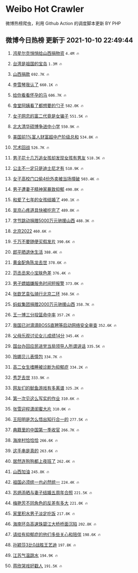 # Weibo Hot Crawler 



微博热榜爬虫，利用 Github Action 的调度脚本更新 BY PHP 


## 微博今日热榜 更新于 2021-10-10 22:49:44 
1. [鸿星尔克悄悄给山西捐物资](https://s.weibo.com/weibo?q=%23%E9%B8%BF%E6%98%9F%E5%B0%94%E5%85%8B%E6%82%84%E6%82%84%E7%BB%99%E5%B1%B1%E8%A5%BF%E6%8D%90%E7%89%A9%E8%B5%84%23&Refer=top) `4.4M 🔥` 

1. [台湾是祖国的宝岛](https://s.weibo.com/weibo?q=%23%E5%8F%B0%E6%B9%BE%E6%98%AF%E7%A5%96%E5%9B%BD%E7%9A%84%E5%AE%9D%E5%B2%9B%23&Refer=top) `1.3M 🔥` 

1. [山西捐款](https://s.weibo.com/weibo?q=%E5%B1%B1%E8%A5%BF%E6%8D%90%E6%AC%BE&Refer=top) `692.7K 🔥` 

1. [李雪琴我认了](https://s.weibo.com/weibo?q=%23%E6%9D%8E%E9%9B%AA%E7%90%B4%E6%88%91%E8%AE%A4%E4%BA%86%23&Refer=top) `660.1K 🔥` 

1. [给你看看怀孕的马](https://s.weibo.com/weibo?q=%23%E7%BB%99%E4%BD%A0%E7%9C%8B%E7%9C%8B%E6%80%80%E5%AD%95%E7%9A%84%E9%A9%AC%23&Refer=top) `606.7K 🔥` 

1. [食堂阿姨看了都想要的勺子](https://s.weibo.com/weibo?q=%23%E9%A3%9F%E5%A0%82%E9%98%BF%E5%A7%A8%E7%9C%8B%E4%BA%86%E9%83%BD%E6%83%B3%E8%A6%81%E7%9A%84%E5%8B%BA%E5%AD%90%23&Refer=top) `582.0K 🔥` 

1. [女子网恋的富二代竟是女骗子](https://s.weibo.com/weibo?q=%23%E5%A5%B3%E5%AD%90%E7%BD%91%E6%81%8B%E7%9A%84%E5%AF%8C%E4%BA%8C%E4%BB%A3%E7%AB%9F%E6%98%AF%E5%A5%B3%E9%AA%97%E5%AD%90%23&Refer=top) `551.5K 🔥` 

1. [北大清华硕博争进中小学](https://s.weibo.com/weibo?q=%23%E5%8C%97%E5%A4%A7%E6%B8%85%E5%8D%8E%E7%A1%95%E5%8D%9A%E4%BA%89%E8%BF%9B%E4%B8%AD%E5%B0%8F%E5%AD%A6%23&Refer=top) `550.9K 🔥` 

1. [美国前1%富人财富超中产阶级总和](https://s.weibo.com/weibo?q=%23%E7%BE%8E%E5%9B%BD%E5%89%8D1%25%E5%AF%8C%E4%BA%BA%E8%B4%A2%E5%AF%8C%E8%B6%85%E4%B8%AD%E4%BA%A7%E9%98%B6%E7%BA%A7%E6%80%BB%E5%92%8C%23&Refer=top) `534.8K 🔥` 

1. [咒术回战](https://s.weibo.com/weibo?q=%E5%92%92%E6%9C%AF%E5%9B%9E%E6%88%98&Refer=top) `526.7K 🔥` 

1. [男子花十几万追女孩却发现女孩有男友](https://s.weibo.com/weibo?q=%23%E7%94%B7%E5%AD%90%E8%8A%B1%E5%8D%81%E5%87%A0%E4%B8%87%E8%BF%BD%E5%A5%B3%E5%AD%A9%E5%8D%B4%E5%8F%91%E7%8E%B0%E5%A5%B3%E5%AD%A9%E6%9C%89%E7%94%B7%E5%8F%8B%23&Refer=top) `518.3K 🔥` 

1. [公主不一定只是迪士尼才有](https://s.weibo.com/weibo?q=%23%E5%85%AC%E4%B8%BB%E4%B8%8D%E4%B8%80%E5%AE%9A%E5%8F%AA%E6%98%AF%E8%BF%AA%E5%A3%AB%E5%B0%BC%E6%89%8D%E6%9C%89%23&Refer=top) `510.9K 🔥` 

1. [女子高校门口偷4份外卖被当场撞破](https://s.weibo.com/weibo?q=%23%E5%A5%B3%E5%AD%90%E9%AB%98%E6%A0%A1%E9%97%A8%E5%8F%A3%E5%81%B74%E4%BB%BD%E5%A4%96%E5%8D%96%E8%A2%AB%E5%BD%93%E5%9C%BA%E6%92%9E%E7%A0%B4%23&Refer=top) `503.4K 🔥` 

1. [男子遭妻子精神家暴致抑郁](https://s.weibo.com/weibo?q=%23%E7%94%B7%E5%AD%90%E9%81%AD%E5%A6%BB%E5%AD%90%E7%B2%BE%E7%A5%9E%E5%AE%B6%E6%9A%B4%E8%87%B4%E6%8A%91%E9%83%81%23&Refer=top) `490.8K 🔥` 

1. [和爱了七年的女孩结婚了](https://s.weibo.com/weibo?q=%23%E5%92%8C%E7%88%B1%E4%BA%86%E4%B8%83%E5%B9%B4%E7%9A%84%E5%A5%B3%E5%AD%A9%E7%BB%93%E5%A9%9A%E4%BA%86%23&Refer=top) `490.1K 🔥` 

1. [吴京心疼道具快被吃完了](https://s.weibo.com/weibo?q=%23%E5%90%B4%E4%BA%AC%E5%BF%83%E7%96%BC%E9%81%93%E5%85%B7%E5%BF%AB%E8%A2%AB%E5%90%83%E5%AE%8C%E4%BA%86%23&Refer=top) `489.0K 🔥` 

1. [字节跳动捐赠5000万元驰援山西](https://s.weibo.com/weibo?q=%23%E5%AD%97%E8%8A%82%E8%B7%B3%E5%8A%A8%E6%8D%90%E8%B5%A05000%E4%B8%87%E5%85%83%E9%A9%B0%E6%8F%B4%E5%B1%B1%E8%A5%BF%23&Refer=top) `488.3K 🔥` 

1. [北京2022](https://s.weibo.com/weibo?q=%23%E5%8C%97%E4%BA%AC2022%23&Refer=top) `460.6K 🔥` 

1. [千万不要随便买假发片](https://s.weibo.com/weibo?q=%23%E5%8D%83%E4%B8%87%E4%B8%8D%E8%A6%81%E9%9A%8F%E4%BE%BF%E4%B9%B0%E5%81%87%E5%8F%91%E7%89%87%23&Refer=top) `390.6K 🔥` 

1. [郎平晒退休生活](https://s.weibo.com/weibo?q=%23%E9%83%8E%E5%B9%B3%E6%99%92%E9%80%80%E4%BC%91%E7%94%9F%E6%B4%BB%23&Refer=top) `388.4K 🔥` 

1. [黄金配角陈龙去世](https://s.weibo.com/weibo?q=%23%E9%BB%84%E9%87%91%E9%85%8D%E8%A7%92%E9%99%88%E9%BE%99%E5%8E%BB%E4%B8%96%23&Refer=top) `378.6K 🔥` 

1. [范丞丞宋小宝肤色差](https://s.weibo.com/weibo?q=%23%E8%8C%83%E4%B8%9E%E4%B8%9E%E5%AE%8B%E5%B0%8F%E5%AE%9D%E8%82%A4%E8%89%B2%E5%B7%AE%23&Refer=top) `376.4K 🔥` 

1. [男子嫖娼嫌服务时间短报警](https://s.weibo.com/weibo?q=%23%E7%94%B7%E5%AD%90%E5%AB%96%E5%A8%BC%E5%AB%8C%E6%9C%8D%E5%8A%A1%E6%97%B6%E9%97%B4%E7%9F%AD%E6%8A%A5%E8%AD%A6%23&Refer=top) `373.0K 🔥` 

1. [张歆艺袁弘骑行北京二环](https://s.weibo.com/weibo?q=%23%E5%BC%A0%E6%AD%86%E8%89%BA%E8%A2%81%E5%BC%98%E9%AA%91%E8%A1%8C%E5%8C%97%E4%BA%AC%E4%BA%8C%E7%8E%AF%23&Refer=top) `368.5K 🔥` 

1. [蚂蚁集团捐赠2000万元驰援山西](https://s.weibo.com/weibo?q=%23%E8%9A%82%E8%9A%81%E9%9B%86%E5%9B%A2%E6%8D%90%E8%B5%A02000%E4%B8%87%E5%85%83%E9%A9%B0%E6%8F%B4%E5%B1%B1%E8%A5%BF%23&Refer=top) `358.7K 🔥` 

1. [王一博三分投篮命中率](https://s.weibo.com/weibo?q=%23%E7%8E%8B%E4%B8%80%E5%8D%9A%E4%B8%89%E5%88%86%E6%8A%95%E7%AF%AE%E5%91%BD%E4%B8%AD%E7%8E%87%23&Refer=top) `357.2K 🔥` 

1. [我国已对滴滴BOSS直聘等启动网络安全审查](https://s.weibo.com/weibo?q=%23%E6%88%91%E5%9B%BD%E5%B7%B2%E5%AF%B9%E6%BB%B4%E6%BB%B4BOSS%E7%9B%B4%E8%81%98%E7%AD%89%E5%90%AF%E5%8A%A8%E7%BD%91%E7%BB%9C%E5%AE%89%E5%85%A8%E5%AE%A1%E6%9F%A5%23&Refer=top) `352.6K 🔥` 

1. [父母乐观讨论女儿成绩14分](https://s.weibo.com/weibo?q=%23%E7%88%B6%E6%AF%8D%E4%B9%90%E8%A7%82%E8%AE%A8%E8%AE%BA%E5%A5%B3%E5%84%BF%E6%88%90%E7%BB%A914%E5%88%86%23&Refer=top) `345.4K 🔥` 

1. [国台办回应民进党当局领导人所谓讲话](https://s.weibo.com/weibo?q=%23%E5%9B%BD%E5%8F%B0%E5%8A%9E%E5%9B%9E%E5%BA%94%E6%B0%91%E8%BF%9B%E5%85%9A%E5%BD%93%E5%B1%80%E9%A2%86%E5%AF%BC%E4%BA%BA%E6%89%80%E8%B0%93%E8%AE%B2%E8%AF%9D%23&Refer=top) `335.5K 🔥` 

1. [玲娜贝儿表情包](https://s.weibo.com/weibo?q=%E7%8E%B2%E5%A8%9C%E8%B4%9D%E5%84%BF%E8%A1%A8%E6%83%85%E5%8C%85&Refer=top) `334.7K 🔥` 

1. [高二女生嗜睡被诊断为抑郁症](https://s.weibo.com/weibo?q=%23%E9%AB%98%E4%BA%8C%E5%A5%B3%E7%94%9F%E5%97%9C%E7%9D%A1%E8%A2%AB%E8%AF%8A%E6%96%AD%E4%B8%BA%E6%8A%91%E9%83%81%E7%97%87%23&Refer=top) `334.2K 🔥` 

1. [秀芝去世](https://s.weibo.com/weibo?q=%23%E7%A7%80%E8%8A%9D%E5%8E%BB%E4%B8%96%23&Refer=top) `333.9K 🔥` 

1. [网友们的鱿鱼游戏有多离谱](https://s.weibo.com/weibo?q=%23%E7%BD%91%E5%8F%8B%E4%BB%AC%E7%9A%84%E9%B1%BF%E9%B1%BC%E6%B8%B8%E6%88%8F%E6%9C%89%E5%A4%9A%E7%A6%BB%E8%B0%B1%23&Refer=top) `325.2K 🔥` 

1. [第一次见这么写实的作业](https://s.weibo.com/weibo?q=%23%E7%AC%AC%E4%B8%80%E6%AC%A1%E8%A7%81%E8%BF%99%E4%B9%88%E5%86%99%E5%AE%9E%E7%9A%84%E4%BD%9C%E4%B8%9A%23&Refer=top) `310.6K 🔥` 

1. [张雪迎程潇闺蜜大片](https://s.weibo.com/weibo?q=%23%E5%BC%A0%E9%9B%AA%E8%BF%8E%E7%A8%8B%E6%BD%87%E9%97%BA%E8%9C%9C%E5%A4%A7%E7%89%87%23&Refer=top) `310.0K 🔥` 

1. [王阳明是怎么悟出知行合一的](https://s.weibo.com/weibo?q=%23%E7%8E%8B%E9%98%B3%E6%98%8E%E6%98%AF%E6%80%8E%E4%B9%88%E6%82%9F%E5%87%BA%E7%9F%A5%E8%A1%8C%E5%90%88%E4%B8%80%E7%9A%84%23&Refer=top) `277.5K 🔥` 

1. [典籍里的中国第一季收官](https://s.weibo.com/weibo?q=%23%E5%85%B8%E7%B1%8D%E9%87%8C%E7%9A%84%E4%B8%AD%E5%9B%BD%E7%AC%AC%E4%B8%80%E5%AD%A3%E6%94%B6%E5%AE%98%23&Refer=top) `266.7K 🔥` 

1. [海岸村恰恰恰](https://s.weibo.com/weibo?q=%23%E6%B5%B7%E5%B2%B8%E6%9D%91%E6%81%B0%E6%81%B0%E6%81%B0%23&Refer=top) `266.6K 🔥` 

1. [这手串是真的](https://s.weibo.com/weibo?q=%23%E8%BF%99%E6%89%8B%E4%B8%B2%E6%98%AF%E7%9C%9F%E7%9A%84%23&Refer=top) `263.6K 🔥` 

1. [居然连狗狗都上夜班了](https://s.weibo.com/weibo?q=%23%E5%B1%85%E7%84%B6%E8%BF%9E%E7%8B%97%E7%8B%97%E9%83%BD%E4%B8%8A%E5%A4%9C%E7%8F%AD%E4%BA%86%23&Refer=top) `262.4K 🔥` 

1. [山西加油](https://s.weibo.com/weibo?q=%23%E5%B1%B1%E8%A5%BF%E5%8A%A0%E6%B2%B9%23&Refer=top) `245.8K 🔥` 

1. [祖国必须统一也必然统一](https://s.weibo.com/weibo?q=%23%E7%A5%96%E5%9B%BD%E5%BF%85%E9%A1%BB%E7%BB%9F%E4%B8%80%E4%B9%9F%E5%BF%85%E7%84%B6%E7%BB%9F%E4%B8%80%23&Refer=top) `224.4K 🔥` 

1. [苏炳添晒与妻子结婚五周年合照](https://s.weibo.com/weibo?q=%23%E8%8B%8F%E7%82%B3%E6%B7%BB%E6%99%92%E4%B8%8E%E5%A6%BB%E5%AD%90%E7%BB%93%E5%A9%9A%E4%BA%94%E5%91%A8%E5%B9%B4%E5%90%88%E7%85%A7%23&Refer=top) `221.5K 🔥` 

1. [梅艳芳不同角色的反差有多大](https://s.weibo.com/weibo?q=%23%E6%A2%85%E8%89%B3%E8%8A%B3%E4%B8%8D%E5%90%8C%E8%A7%92%E8%89%B2%E7%9A%84%E5%8F%8D%E5%B7%AE%E6%9C%89%E5%A4%9A%E5%A4%A7%23&Refer=top) `221.0K 🔥` 

1. [家里积水男子淡定吃饭](https://s.weibo.com/weibo?q=%23%E5%AE%B6%E9%87%8C%E7%A7%AF%E6%B0%B4%E7%94%B7%E5%AD%90%E6%B7%A1%E5%AE%9A%E5%90%83%E9%A5%AD%23&Refer=top) `217.8K 🔥` 

1. [海南环岛高速珠碧江大桥桥面沉陷](https://s.weibo.com/weibo?q=%E6%B5%B7%E5%8D%97%E7%8E%AF%E5%B2%9B%E9%AB%98%E9%80%9F%E7%8F%A0%E7%A2%A7%E6%B1%9F%E5%A4%A7%E6%A1%A5%E6%A1%A5%E9%9D%A2%E6%B2%89%E9%99%B7&Refer=top) `202.8K 🔥` 

1. [请给有抑郁症的他们多些关心和陪伴](https://s.weibo.com/weibo?q=%23%E8%AF%B7%E7%BB%99%E6%9C%89%E6%8A%91%E9%83%81%E7%97%87%E7%9A%84%E4%BB%96%E4%BB%AC%E5%A4%9A%E4%BA%9B%E5%85%B3%E5%BF%83%E5%92%8C%E9%99%AA%E4%BC%B4%23&Refer=top) `198.6K 🔥` 

1. [孙颖莎3比0战胜王艺迪](https://s.weibo.com/weibo?q=%23%E5%AD%99%E9%A2%96%E8%8E%8E3%E6%AF%940%E6%88%98%E8%83%9C%E7%8E%8B%E8%89%BA%E8%BF%AA%23&Refer=top) `197.8K 🔥` 

1. [江苏气温跳水](https://s.weibo.com/weibo?q=%23%E6%B1%9F%E8%8B%8F%E6%B0%94%E6%B8%A9%E8%B7%B3%E6%B0%B4%23&Refer=top) `194.9K 🔥` 

1. [蒋欣哭戏好戳人](https://s.weibo.com/weibo?q=%23%E8%92%8B%E6%AC%A3%E5%93%AD%E6%88%8F%E5%A5%BD%E6%88%B3%E4%BA%BA%23&Refer=top) `191.5K 🔥` 

